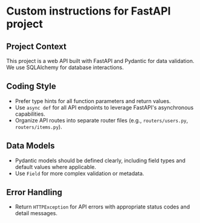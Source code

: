 # Custom instructions for FastAPI project

## Project Context

This project is a web API built with FastAPI and Pydantic for data validation. We use SQLAlchemy for database interactions.

## Coding Style

- Prefer type hints for all function parameters and return values.
- Use `async def` for all API endpoints to leverage FastAPI's asynchronous capabilities.
- Organize API routes into separate router files (e.g., `routers/users.py`, `routers/items.py`).

## Data Models

- Pydantic models should be defined clearly, including field types and default values where applicable.
- Use `Field` for more complex validation or metadata.

## Error Handling

- Return `HTTPException` for API errors with appropriate status codes and detail messages.
